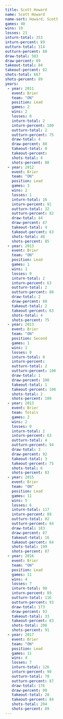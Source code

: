 ```yaml
---
title: Scott Howard
name: Scott Howard
name-sort: Howard, Scott
games: 40
wins: 19
losses: 21
inturn-total: 353
inturn-percent: 89
outturn-total: 314
outturn-percent: 88
draw-total: 583
draw-percent: 89
takeout-total: 84
takeout-percent: 82
shots-total: 667
shots-percent: 89
years:
 - year: 2011
   event: Brier
   team: "ON"
   position: Lead
   games: 2
   wins: 2
   losses: 0
   inturn-total: 2
   inturn-percent: 100
   outturn-total: 2
   outturn-percent: 75
   draw-total: 4
   draw-percent: 88
   takeout-total: 0
   takeout-percent:
   shots-total: 4
   shots-percent: 88
 - year: 2012
   event: Brier
   team: "ON"
   position: Lead
   games: 3
   wins: 2
   losses: 1
   inturn-total: 16
   inturn-percent: 91
   outturn-total: 32
   outturn-percent: 82
   draw-total: 44
   draw-percent: 87
   takeout-total: 4
   takeout-percent: 63
   shots-total: 48
   shots-percent: 85
 - year: 2013
   event: Brier
   team: "ON"
   position: Lead
   games: 1
   wins: 1
   losses: 0
   inturn-total: 2
   inturn-percent: 63
   outturn-total: 2
   outturn-percent: 88
   draw-total: 2
   draw-percent: 88
   takeout-total: 2
   takeout-percent: 63
   shots-total: 4
   shots-percent: 75
 - year: 2013
   event: Brier
   team: "ON"
   position: Second
   games: 1
   wins: 1
   losses: 0
   inturn-total: 0
   inturn-percent:
   outturn-total: 2
   outturn-percent: 100
   draw-total: 1
   draw-percent: 100
   takeout-total: 1
   takeout-percent: 100
   shots-total: 2
   shots-percent: 100
 - year: 2013
   event: Brier
   team: Totals
   games: 2
   wins: 2
   losses: 0
   inturn-total: 2
   inturn-percent: 63
   outturn-total: 4
   outturn-percent: 94
   draw-total: 3
   draw-percent: 92
   takeout-total: 3
   takeout-percent: 75
   shots-total: 6
   shots-percent: 83
 - year: 2015
   event: Brier
   team: "ON"
   position: Lead
   games: 11
   wins: 5
   losses: 6
   inturn-total: 117
   inturn-percent: 89
   outturn-total: 82
   outturn-percent: 84
   draw-total: 183
   draw-percent: 87
   takeout-total: 16
   takeout-percent: 84
   shots-total: 199
   shots-percent: 87
 - year: 2016
   event: Brier
   team: "ON"
   position: Lead
   games: 11
   wins: 4
   losses: 7
   inturn-total: 90
   inturn-percent: 89
   outturn-total: 116
   outturn-percent: 93
   draw-total: 173
   draw-percent: 93
   takeout-total: 33
   takeout-percent: 83
   shots-total: 206
   shots-percent: 91
 - year: 2017
   event: Brier
   team: "ON"
   position: Lead
   games: 11
   wins: 4
   losses: 7
   inturn-total: 126
   inturn-percent: 90
   outturn-total: 78
   outturn-percent: 87
   draw-total: 176
   draw-percent: 90
   takeout-total: 28
   takeout-percent: 84
   shots-total: 204
   shots-percent: 89
---
```

